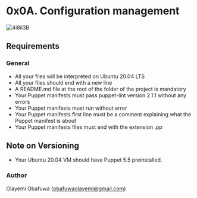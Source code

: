 #	0x0A. Configuration management

![4i8il3B](https://user-images.githubusercontent.com/111001224/227477075-e8d525da-050f-442c-89a5-2645ea3aa4f1.gif)

##	Requirements

###	General

- All your files will be interpreted on Ubuntu 20.04 LTS
- All your files should end with a new line
- A README.md file at the root of the folder of the project is mandatory
- Your Puppet manifests must pass puppet-lint version 2.1.1 without any errors
- Your Puppet manifests must run without error
- Your Puppet manifests first line must be a comment explaining what the Puppet manifest is about
- Your Puppet manifests files must end with the extension .pp

##	Note on Versioning
- Your Ubuntu 20.04 VM should have Puppet 5.5 preinstalled.

###	Author
Olayemi Obafuwa (obafuwaolayemi@gmail.com)
